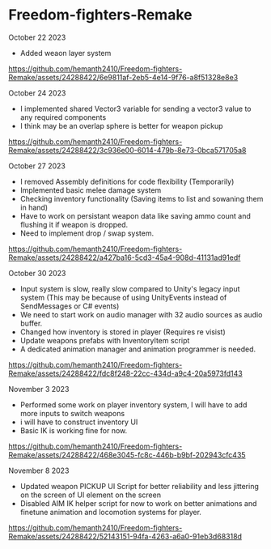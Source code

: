 # Freedom-fighters-Remake
October 22 2023
  - Added weaon layer system
    
https://github.com/hemanth2410/Freedom-fighters-Remake/assets/24288422/6e9811af-2eb5-4e14-9f76-a8f51328e8e3

October 24 2023
  - I implemented shared Vector3 variable for sending a vector3 value to any required components
  - I think may be an overlap sphere is better for weapon pickup

https://github.com/hemanth2410/Freedom-fighters-Remake/assets/24288422/3c936e00-6014-479b-8e73-0bca571705a8

October 27 2023
  - I removed Assembly definitions for code flexibility (Temporarily)
  - Implemented basic melee damage system
  - Checking inventory functionality (Saving items to list and sowaning them in hand)
  - Have to work on persistant weapon data like saving ammo count and flushing it if weapon is dropped.
  - Need to implement drop / swap system.

https://github.com/hemanth2410/Freedom-fighters-Remake/assets/24288422/a427ba16-5cd3-45a4-908d-41131ad91edf

October 30 2023
  - Input system is slow, really slow compared to Unity's legacy input system (This may be because of using UnityEvents instead of SendMessages or C# events)
  - We need to start work on audio manager with 32 audio sources as audio buffer.
  - Changed how inventory is stored in player (Requires re visist)
  - Update weapons prefabs with InventoryItem script
  - A dedicated animation manager and animation programmer is needed.

https://github.com/hemanth2410/Freedom-fighters-Remake/assets/24288422/fdc8f248-22cc-434d-a9c4-20a5973fd143

November 3 2023
  - Performed some work on player inventory system, I will have to add more inputs to switch weapons
  - i will have to construct inventory UI
  - Basic IK is working fine for now.

https://github.com/hemanth2410/Freedom-fighters-Remake/assets/24288422/468e3045-fc8c-446b-b9bf-202943cfc435

November 8 2023
  - Updated weapon PICKUP UI Script for better reliability and less jittering on the screen of UI element on the screen
  - Disabled AIM IK helper script for now to work on better animations and finetune animation and locomotion systems for player.

https://github.com/hemanth2410/Freedom-fighters-Remake/assets/24288422/52143151-94fa-4263-a6a0-91eb3d68318d


